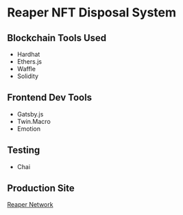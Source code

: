 # Reaper NFT Disposal System

## Blockchain Tools Used

- Hardhat
- Ethers.js
- Waffle
- Solidity

## Frontend Dev Tools

- Gatsby.js
- Twin.Macro
- Emotion

## Testing

- Chai

## Production Site

[Reaper Network](https://reaper.network)
